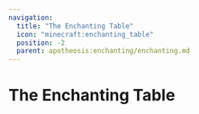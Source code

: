 ```yaml
---
navigation:
  title: "The Enchanting Table"
  icon: "minecraft:enchanting_table"
  position: -2
  parent: apotheosis:enchanting/enchanting.md
---
```


# The Enchanting Table

<SubPages />